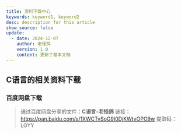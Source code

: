 ```yaml
---
title: 资料下载中心
keywords: keyword1, keyword2
desc: description for this article
show_source: false
update:
  - date: 2024-12-07
    author: 老怪鸽
    version: 1.0
    content: 更新了基本文档
---
```


## C语言的相关资料下载

### 百度网盘下载

> 通过百度网盘分享的文件：**C语言-老怪鸽**
> 链接：https://pan.baidu.com/s/1XWCTvSoG9I0DjKWtvOPO9w 
> 提取码：LGYY 
